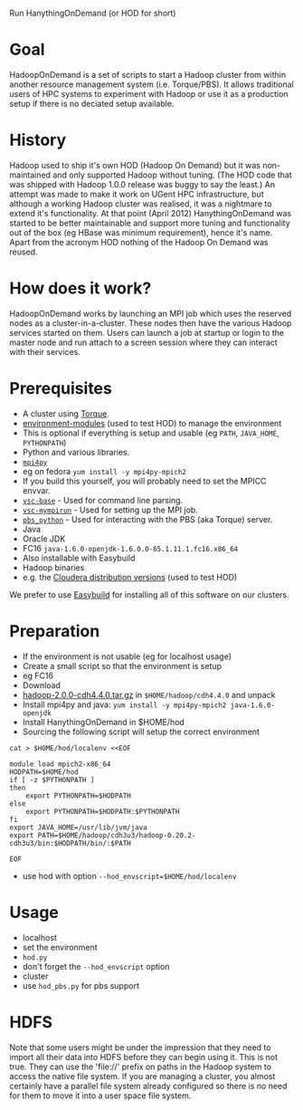 Run HanythingOnDemand (or HOD for short)

Goal
====
HadoopOnDemand is a set of scripts to start a Hadoop cluster from within
another resource management system (i.e. Torque/PBS). It allows traditional
users of HPC systems to experiment with Hadoop or use it as a production setup
if there is no deciated setup available.

History
=======
Hadoop used to ship it's own HOD (Hadoop On Demand) but it was non-maintained
and only supported Hadoop without tuning. (The HOD code that was shipped with
Hadoop 1.0.0 release was buggy to say the least.) An attempt was made to make
it work on UGent HPC infrastructure, but although a working Hadoop cluster was
realised, it was a nightmare to extend it's functionality.  At that point
(April 2012) HanythingOnDemand was started to be better maintainable and
support more tuning and functionality out of the box (eg HBase was minimum
requirement), hence it's name.  Apart from the acronym HOD nothing of the
Hadoop On Demand was reused.

How does it work?
=================
HadoopOnDemand works by launching an MPI job which uses the reserved nodes as a
cluster-in-a-cluster. These nodes then have the various Hadoop services started
on them. Users can launch a job at startup or login to the master node and run
attach to a screen session where they can interact with their services.

Prerequisites
=============
* A cluster using [Torque](http://www.adaptivecomputing.com/products/open-source/torque/).
* [environment-modules](http://modules.sourceforge.net/) (used to test HOD) to manage the environment
 * This is optional if everything is setup and usable (eg `PATH`, `JAVA_HOME`, `PYTHONPATH`)
* Python and various libraries.
 * [`mpi4py`](http://mpi4py.scipy.org/) 
  * eg on fedora `yum install -y mpi4py-mpich2`
  * If you build this yourself, you will probably need to set the MPICC envvar.
 * [`vsc-base`](https://github.com/hpcugent/vsc-base) - Used for command line parsing.
 * [`vsc-mympirun`](https://github.com/hpcugent/vsc-mympirun) - Used for setting up the MPI job.
 * [`pbs_python`](https://oss.trac.surfsara.nl/pbs_python) - Used for interacting with the PBS (aka Torque) server.
* Java 
 * Oracle JDK 
 * FC16 `java-1.6.0-openjdk-1.6.0.0-65.1.11.1.fc16.x86_64`
 * Also installable with Easybuild
* Hadoop binaries
 * e.g. the [Cloudera distribution versions](http://archive.cloudera.com/cdh4/cdh/4/) (used to test HOD)

We prefer to use [Easybuild](https://github.com/hpcugent/easybuild) for
installing all of this software on our clusters.

Preparation
===========
* If the environment is not usable (eg for localhost usage)
 * Create a small script so that the environment is setup
 * eg FC16
  * Download
  * [hadoop-2.0.0-cdh4.4.0.tar.gz](http://archive.cloudera.com/cdh4/cdh/4/) in `$HOME/hadoop/cdh4.4.0` and unpack
  * Install mpi4py and java: `yum install -y mpi4py-mpich2 java-1.6.0-openjdk`
  * Install HanythingOnDemand in $HOME/hod
  * Sourcing the following script will setup the correct environment

```shell
cat > $HOME/hod/localenv <<EOF

module load mpich2-x86_64
HODPATH=$HOME/hod
if [ -z $PYTHONPATH ]
then
    export PYTHONPATH=$HODPATH
else
    export PYTHONPATH=$HODPATH:$PYTHONPATH
fi
export JAVA_HOME=/usr/lib/jvm/java
export PATH=$HOME/hadoop/cdh3u3/hadoop-0.20.2-cdh3u3/bin:$HODPATH/bin/:$PATH

EOF
```
 
 * use hod with option `--hod_envscript=$HOME/hod/localenv`

Usage
=====
* localhost
 * set the environment
 * `hod.py`
  * don't forget the `--hod_envscript` option
* cluster
 * use `hod_pbs.py` for pbs support
 
HDFS
====
Note that some users might be under the impression that they need to import all
their data into HDFS before they can begin using it. This is not true. They can
use the 'file://' prefix on paths in the Hadoop system to access the native file
system. If you are managing a cluster, you almost certainly have a parallel file
system already configured so there is no need for them to move it into a user
space file system.
